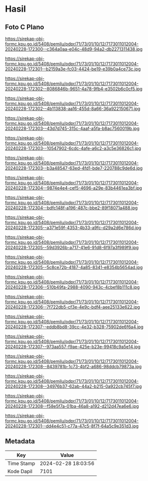 # Hasil

## Foto C Plano

https://sirekap-obj-formc.kpu.go.id/5408/pemilu/pdpr/71/73/01/10/12/7173011012004-20240228-172300--c364a0aa-e04c-48d9-94a2-db2271311438.jpg

https://sirekap-obj-formc.kpu.go.id/5408/pemilu/pdpr/71/73/01/10/12/7173011012004-20240228-172301--b2159a3e-fc03-4424-be19-e39b0a4ce73c.jpg

https://sirekap-obj-formc.kpu.go.id/5408/pemilu/pdpr/71/73/01/10/12/7173011012004-20240228-172302--8086846b-9651-4a78-9fb4-e3502b6c0cf5.jpg

https://sirekap-obj-formc.kpu.go.id/5408/pemilu/pdpr/71/73/01/10/12/7173011012004-20240228-172302--4b113838-aa16-455d-8a66-36a922150671.jpg

https://sirekap-obj-formc.kpu.go.id/5408/pemilu/pdpr/71/73/01/10/12/7173011012004-20240228-172303--43d7d745-315c-4aaf-a5fa-b8ac7560019b.jpg

https://sirekap-obj-formc.kpu.go.id/5408/pemilu/pdpr/71/73/01/10/12/7173011012004-20240228-172303--10547902-6cdc-4afe-a6c2-a3c5e36826c1.jpg

https://sirekap-obj-formc.kpu.go.id/5408/pemilu/pdpr/71/73/01/10/12/7173011012004-20240228-172303--b3a48547-63ed-4fd1-bde7-220788c9de6d.jpg

https://sirekap-obj-formc.kpu.go.id/5408/pemilu/pdpr/71/73/01/10/12/7173011012004-20240228-172304--9874e4e4-cef5-4696-a29e-83b4461ea3bf.jpg

https://sirekap-obj-formc.kpu.go.id/5408/pemilu/pdpr/71/73/01/10/12/7173011012004-20240228-172304--bdfc148f-a196-487c-bbe2-89f18071a488.jpg

https://sirekap-obj-formc.kpu.go.id/5408/pemilu/pdpr/71/73/01/10/12/7173011012004-20240228-172305--a371e59f-4353-4b33-a9fc-d29a2d6e786d.jpg

https://sirekap-obj-formc.kpu.go.id/5408/pemilu/pdpr/71/73/01/10/12/7173011012004-20240228-172305--59d3926b-a717-41e6-91d8-6f97a3f989f9.jpg

https://sirekap-obj-formc.kpu.go.id/5408/pemilu/pdpr/71/73/01/10/12/7173011012004-20240228-172305--5c8ce72b-4187-4a85-8341-e8354b5654ad.jpg

https://sirekap-obj-formc.kpu.go.id/5408/pemilu/pdpr/71/73/01/10/12/7173011012004-20240228-172306--510b49fa-2988-4090-943c-4cbef8b111c8.jpg

https://sirekap-obj-formc.kpu.go.id/5408/pemilu/pdpr/71/73/01/10/12/7173011012004-20240228-172306--7f722db5-cf3e-4e9c-bdf4-aee25133e622.jpg

https://sirekap-obj-formc.kpu.go.id/5408/pemilu/pdpr/71/73/01/10/12/7173011012004-20240228-172307--eddb8bd8-39cc-4e32-b328-75902de6f6a4.jpg

https://sirekap-obj-formc.kpu.go.id/5408/pemilu/pdpr/71/73/01/10/12/7173011012004-20240228-172307--973aa557-f9ae-425e-b23e-99418c9a5e14.jpg

https://sirekap-obj-formc.kpu.go.id/5408/pemilu/pdpr/71/73/01/10/12/7173011012004-20240228-172308--8439781b-1c73-4bf2-a686-98ddcb79873a.jpg

https://sirekap-obj-formc.kpu.go.id/5408/pemilu/pdpr/71/73/01/10/12/7173011012004-20240228-172308--34976b37-62ab-44a2-b215-0a922cb745f7.jpg

https://sirekap-obj-formc.kpu.go.id/5408/pemilu/pdpr/71/73/01/10/12/7173011012004-20240228-172308--f58e5f7a-01ba-46a8-a192-d212d47ea6e6.jpg

https://sirekap-obj-formc.kpu.go.id/5408/pemilu/pdpr/71/73/01/10/12/7173011012004-20240228-172301--dd4e4c51-c77a-47c5-8f7f-64a5c9e351d3.jpg


## Metadata

| Key        | Value               |
| ---------- | ------------------- |
| Time Stamp | 2024-02-28 18:03:56 |
| Kode Dapil | 7101                |



